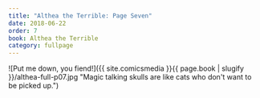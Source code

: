 ```yaml
---
title: "Althea the Terrible: Page Seven"
date: 2018-06-22
order: 7
book: Althea the Terrible
category: fullpage
---
```

![Put me down, you fiend!]({{ site.comicsmedia }}{{ page.book | slugify }}/althea-full-p07.jpg "Magic talking skulls are like cats who don't want to be picked up.")